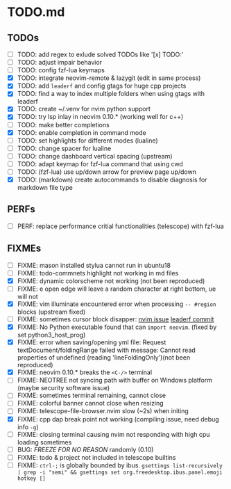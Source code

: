 # TODO.md

## TODOs

- [ ] TODO: add regex to exlude solved TODOs like '[x] TODO:'
- [ ] TODO: adjust impair behavior
- [ ] TODO: config fzf-lua keymaps
- [x] TODO: integrate neovim-remote & lazygit (edit in same process)
- [x] TODO: add `leaderf` and config gtags for huge cpp projects
- [x] TODO: find a way to index multiple folders when using gtags with leaderf
- [x] TODO: create ~/.venv for nvim python support
- [x] TODO: try lsp inlay in neovim 0.10.\* (working well for c++)
- [ ] TODO: make better completions
- [x] TODO: enable completion in command mode
- [ ] TODO: set highlights for different modes (lualine)
- [ ] TODO: change spacer for lualine
- [ ] TODO: change dashboard vertical spacing (upstream)
- [ ] TODO: adapt keymap for fzf-lua command that using cwd
- [ ] TODO: (fzf-lua) use up/down arrow for preview page up/down
- [x] TODO: (markdown) create autocommands to disable diagnosis for markdown file type

## PERFs

- [ ] PERF: replace performance critial functionalities (telescope) with fzf-lua

## FIXMEs

- [ ] FIXME: mason installed stylua cannot run in ubuntu18
- [ ] FIXME: todo-commnets highlight not working in md files
- [x] FIXME: dynamic colorscheme not working (not been reproduced)
- [ ] FIXME: <leader>e open edge will leave a random character at right bottom, <leader>ue will not
- [x] FIXME: vim illuminate encountered error when processing `-- #region` blocks (upstream fixed)
- [ ] FIXME: sometimes cursor block disapper: [nvim issue](https://github.com/neovim/neovim/issues/21018) [leaderf commit](https://github.com/Yggdroot/LeaderF/commit/998a06e48d755ab84845735a6720a0ef3a43f937)
- [x] FIXME: No Python executable found that can `import neovim`. (fixed by set python3_host_prog)
- [x] FIXME: error when saving/opening yml file: Request textDocument/foldingRange failed with message: Cannot read properties of undefined (reading 'lineFoldingOnly')(not been reproduced)
- [x] FIXME: neovim 0.10.\* breaks the `<C-/>` terminal
- [ ] FIXME: NEOTREE not syncing path with buffer on Windows platform (maybe security software issue)
- [ ] FIXME: sometimes terminal remaining, cannot close
- [ ] FIXME: colorful banner cannot close when resizing
- [ ] FIXME: telescope-file-browser.nvim slow (~2s) when initing
- [x] FIXME: cpp dap break point not working (compiling issue, need debug info `-g`)
- [ ] FIXME: closing terminal causing nvim not responding with high cpu loading sometimes
- [ ] BUG: _FREEZE FOR NO REASON_ randomly (0.10)
- [ ] FIXME: todo & project not included in telescope builtins
- [ ] FIXME: `ctrl-;` is globally bounded by ibus. `gsettings list-recursively | grep -i "semi" && gsettings set org.freedesktop.ibus.panel.emoji hotkey []`
